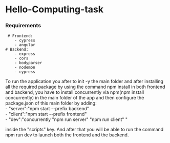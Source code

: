 # Hello-Computing-task

### Requirements
     # Frontend:
        - cypress
        - angular
    # Backend:
        - express
        - cors
        - bodyparser
        - nodemon
        - cypress

To run the application you after to init -y the main folder and  after installing all the required package by using the command npm install in both frontend and backend, you have to install concurrently via npm(npm install concurrently) in the main folder of the app and then configure the package.json of this main folder by adding:<br/>
    - "server":"npm start --prefix backend"<br/>
    - "client":"npm start --prefix frontend"<br/>
    - "dev":"concurrently \"npm run server\" \"npm run client\" "<br/>

inside the "scripts" key. And after that you will be able to run the command npm run dev to launch both the frontend and the backend.



